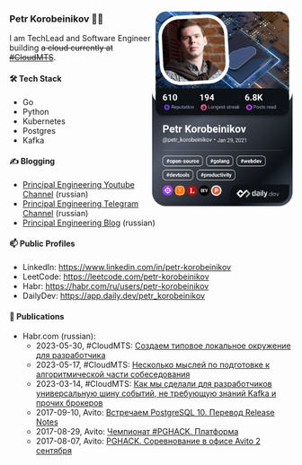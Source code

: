 <a href="https://app.daily.dev/petr_korobeinikov"><img align="right" src="./devcard.png" width="250" alt="Petr Korobeinikov's Dev Card"/></a>

### Petr Korobeinikov 👨‍💻

I am TechLead and Software Engineer building ~~a cloud currently at [#CloudMTS](https://cloud.mts.ru/)~~.

#### 🛠 Tech Stack

- Go
- Python
- Kubernetes
- Postgres
- Kafka

#### ✍️ Blogging

- [Principal Engineering Youtube Channel](https://www.youtube.com/@principal-engineering) (russian)
- [Principal Engineering Telegram Channel](https://t.me/principalengineering) (russian)
- [Principal Engineering Blog](https://principal-engineering.ru/) (russian)

#### 📫 Public Profiles

- LinkedIn: https://www.linkedin.com/in/petr-korobeinikov
- LeetCode: https://leetcode.com/petr-korobeinikov
- Habr: https://habr.com/ru/users/petr-korobeinikov
- DailyDev: https://app.daily.dev/petr_korobeinikov

#### 📝 Publications

- Habr.com (russian):
  - 2023-05-30, #CloudMTS: [Создаем типовое локальное окружение для разработчика](https://habr.com/ru/companies/cloud_mts/articles/735350/)
  - 2023-05-17, #CloudMTS: [Несколько мыслей по подготовке к алгоритмической части собеседования](https://habr.com/ru/companies/cloud_mts/articles/735348/)
  - 2023-03-14, #CloudMTS: [Как мы сделали для разработчиков универсальную шину событий, не требующую знаний Kafka и прочих брокеров](https://habr.com/ru/companies/cloud_mts/articles/721964/)
  - 2017-09-10, Avito: [Встречаем PostgreSQL 10. Перевод Release Notes](https://habr.com/ru/companies/avito/articles/339520/)
  - 2017-08-29, Avito: [Чемпионат #PGHACK. Платформа](https://habr.com/ru/companies/avito/articles/336246/)
  - 2017-08-07, Avito: [PGHACK. Соревнование в офисе Avito 2 сентября](https://habr.com/ru/companies/avito/articles/334886/)
